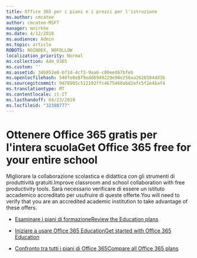 ```yaml
---
title: Office 365 per i piani e i prezzi per l'istruzione
ms.author: cmcatee
author: cmcatee-MSFT
manager: mnirkhe
ms.date: 4/12/2018
ms.audience: Admin
ms.topic: article
ROBOTS: NOINDEX, NOFOLLOW
localization_priority: Normal
ms.collection: Adm_O365
ms.custom: ''
ms.assetid: 34b852e0-bf1d-4cf3-9aa6-c80eed67bfeb
ms.openlocfilehash: 540fe0e8f9edd6949229e90e256aa2626584dd3b
ms.sourcegitcommit: 9d78905c512192ffc4675468abd2efc5f2e4baf4
ms.translationtype: MT
ms.contentlocale: it-IT
ms.lasthandoff: 04/23/2019
ms.locfileid: "32388777"
---
```

# <a name="get-office-365-free-for-your-entire-school"></a><span data-ttu-id="264b2-102">Ottenere Office 365 gratis per l'intera scuola</span><span class="sxs-lookup"><span data-stu-id="264b2-102">Get Office 365 free for your entire school</span></span>

<span data-ttu-id="264b2-103">Migliorare la collaborazione scolastica e didattica con gli strumenti di produttività gratuiti.</span><span class="sxs-lookup"><span data-stu-id="264b2-103">Improve classroom and school collaboration with free productivity tools.</span></span> <span data-ttu-id="264b2-104">Sarà necessario verificare di essere un istituto accademico accreditato per usufruire di queste offerte.</span><span class="sxs-lookup"><span data-stu-id="264b2-104">You will need to verify that you are an accredited academic institution to take advantage of these offers.</span></span>
  
- [<span data-ttu-id="264b2-105">Esaminare i piani di formazione</span><span class="sxs-lookup"><span data-stu-id="264b2-105">Review the Education plans</span></span>](https://products.office.com/academic/compare-office-365-education-plans)
    
- [<span data-ttu-id="264b2-106">Iniziare a usare Office 365 Education</span><span class="sxs-lookup"><span data-stu-id="264b2-106">Get started with Office 365 Education</span></span>](https://support.office.com/article/ab02abe5-a1ee-458c-b749-5b44416ccf1)
    
- [<span data-ttu-id="264b2-107">Confronto tra tutti i piani di Office 365</span><span class="sxs-lookup"><span data-stu-id="264b2-107">Compare all Office 365 plans</span></span>](https://products.office.com/business/compare-more-office-365-for-business-plans)
    

